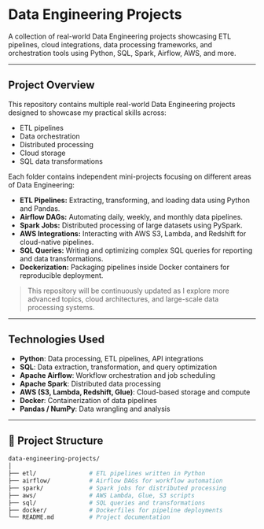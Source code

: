 # Data Engineering Projects

A collection of real-world Data Engineering projects showcasing ETL pipelines, cloud integrations, data processing frameworks, and orchestration tools using Python, SQL, Spark, Airflow, AWS, and more.

---

##  Project Overview

This repository contains multiple real-world Data Engineering projects designed to showcase my practical skills across:

- ETL pipelines
- Data orchestration
- Distributed processing
- Cloud storage
- SQL data transformations

Each folder contains independent mini-projects focusing on different areas of Data Engineering:

- **ETL Pipelines:** Extracting, transforming, and loading data using Python and Pandas.
- **Airflow DAGs:** Automating daily, weekly, and monthly data pipelines.
- **Spark Jobs:** Distributed processing of large datasets using PySpark.
- **AWS Integrations:** Interacting with AWS S3, Lambda, and Redshift for cloud-native pipelines.
- **SQL Queries:** Writing and optimizing complex SQL queries for reporting and data transformations.
- **Dockerization:** Packaging pipelines inside Docker containers for reproducible deployment.

> This repository will be continuously updated as I explore more advanced topics, cloud architectures, and large-scale data processing systems.

---

##  Technologies Used

- **Python**: Data processing, ETL pipelines, API integrations
- **SQL**: Data extraction, transformation, and query optimization
- **Apache Airflow**: Workflow orchestration and job scheduling
- **Apache Spark**: Distributed data processing
- **AWS (S3, Lambda, Redshift, Glue)**: Cloud-based storage and compute
- **Docker**: Containerization of data pipelines
- **Pandas / NumPy**: Data wrangling and analysis

---

## 📂 Project Structure

```bash
data-engineering-projects/
│
├── etl/               # ETL pipelines written in Python
├── airflow/           # Airflow DAGs for workflow automation
├── spark/             # Spark jobs for distributed processing
├── aws/               # AWS Lambda, Glue, S3 scripts
├── sql/               # SQL queries and transformations
├── docker/            # Dockerfiles for pipeline deployments
└── README.md          # Project documentation
